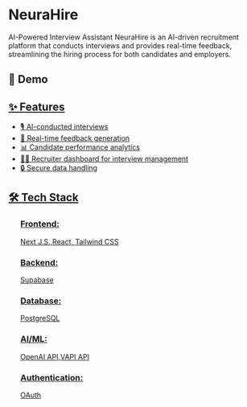 <h1>NeuraHire</h1> <p>AI-Powered Interview Assistant
NeuraHire is an AI-driven recruitment platform that conducts interviews and provides real-time feedback, streamlining the hiring process for both candidates and employers.
</p>
<h2>  🚀 Demo </h2> 
<a href="https://neurahire.vercel.app/"/>
<h2>✨ Features</h2> 
<ul>
<li>🎙️ AI-conducted interviews</li>

<li> 📄 Real-time feedback generation</li>
<li>📊 Candidate performance analytics</li>
<li>🧑‍💼 Recruiter dashboard for interview management</li>

<li>🔒 Secure data handling</li>
</ul>
<h2>🛠️ Tech Stack</h2>
<ul>
<h3>Frontend:</h3> Next J.S.,React, Tailwind CSS

<h3>Backend:</h3> Supabase

<h3>Database:</h3> PostgreSQL

<h3>AI/ML:</h3> OpenAI API,VAPI API 

<h3>Authentication:</h3>  OAuth
</ul>
